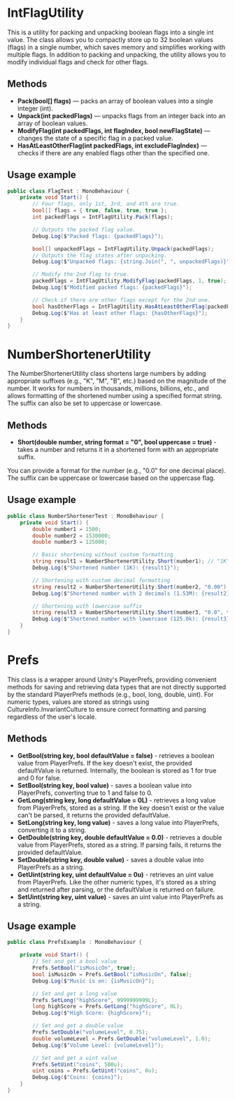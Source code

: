 # IntFlagUtility
This is a utility for packing and unpacking boolean flags into a single int value. The class allows you to compactly store up to 32 boolean values ​​(flags) in a single number, which saves memory and simplifies working with multiple flags. In addition to packing and unpacking, the utility allows you to modify individual flags and check for other flags.

## Methods
* **Pack(bool[] flags)** — packs an array of boolean values ​​into a single integer (int).
* **Unpack(int packedFlags)** — unpacks flags from an integer back into an array of boolean values.
* **ModifyFlag(int packedFlags, int flagIndex, bool newFlagState)** — changes the state of a specific flag in a packed value.
* **HasAtLeastOtherFlag(int packedFlags, int excludeFlagIndex)** — checks if there are any enabled flags other than the specified one.

## Usage example
``` csharp
public class FlagTest : MonoBehaviour {
    private void Start() {
        // Four flags, only 1st, 3rd, and 4th are true.
        bool[] flags = { true, false, true, true };
        int packedFlags = IntFlagUtility.Pack(flags);

        // Outputs the packed flag value.
        Debug.Log($"Packed flags: {packedFlags}");

        bool[] unpackedFlags = IntFlagUtility.Unpack(packedFlags);
        // Outputs the flag states after unpacking.
        Debug.Log($"Unpacked flags: {string.Join(", ", unpackedFlags)}");

        // Modify the 2nd flag to true.
        packedFlags = IntFlagUtility.ModifyFlag(packedFlags, 1, true);
        Debug.Log($"Modified packed flags: {packedFlags}");

        // Check if there are other flags except for the 2nd one.
        bool hasOtherFlags = IntFlagUtility.HasAtLeastOtherFlag(packedFlags, 1);
        Debug.Log($"Has at least other flags: {hasOtherFlags}");
    }
}
```

# NumberShortenerUtility
The NumberShortenerUtility class shortens large numbers by adding appropriate suffixes (e.g., "K", "M", "B", etc.) based on the magnitude of the number. It works for numbers in thousands, millions, billions, etc., and allows formatting of the shortened number using a specified format string. The suffix can also be set to uppercase or lowercase.

## Methods
* **Short(double number, string format = "0", bool uppercase = true)** - takes a number and returns it in a shortened form with an appropriate suffix.

You can provide a format for the number (e.g., "0.0" for one decimal place). The suffix can be uppercase or lowercase based on the uppercase flag.

## Usage example
``` csharp
public class NumberShortenerTest : MonoBehaviour {
	private void Start() {
		double number1 = 1500;
		double number2 = 1530000;
		double number3 = 125000;

		// Basic shortening without custom formatting
		string result1 = NumberShortenerUtility.Short(number1); // "1K"
		Debug.Log($"Shortened number (1K): {result1}");

		// Shortening with custom decimal formatting
		string result2 = NumberShortenerUtility.Short(number2, "0.00"); // "1.53M"
		Debug.Log($"Shortened number with 2 decimals (1.53M): {result2}");

		// Shortening with lowercase suffix
		string result3 = NumberShortenerUtility.Short(number3, "0.0", false); // "125.0k"
		Debug.Log($"Shortened number with lowercase (125.0k): {result3}");
	}
}
```

# Prefs
This class is a wrapper around Unity's PlayerPrefs, providing convenient methods for saving and retrieving data types that are not directly supported by the standard PlayerPrefs methods (e.g., bool, long, double, uint). For numeric types, values are stored as strings using CultureInfo.InvariantCulture to ensure correct formatting and parsing regardless of the user's locale.

## Methods
* **GetBool(string key, bool defaultValue = false)** - retrieves a boolean value from PlayerPrefs. If the key doesn't exist, the provided defaultValue is returned. Internally, the boolean is stored as 1 for true and 0 for false.
* **SetBool(string key, bool value)** - saves a boolean value into PlayerPrefs, converting true to 1 and false to 0.
* **GetLong(string key, long defaultValue = 0L)** - retrieves a long value from PlayerPrefs, stored as a string. If the key doesn't exist or the value can't be parsed, it returns the provided defaultValue.
* **SetLong(string key, long value)** - saves a long value into PlayerPrefs, converting it to a string.
* **GetDouble(string key, double defaultValue = 0.0)** - retrieves a double value from PlayerPrefs, stored as a string. If parsing fails, it returns the provided defaultValue.
* **SetDouble(string key, double value)** - saves a double value into PlayerPrefs as a string.
* **GetUint(string key, uint defaultValue = 0u)** - retrieves an uint value from PlayerPrefs. Like the other numeric types, it's stored as a string and returned after parsing, or the defaultValue is returned on failure.
* **SetUint(string key, uint value)** - saves an uint value into PlayerPrefs as a string.

## Usage example
``` csharp
public class PrefsExample : MonoBehaviour {

    private void Start() {
        // Set and get a bool value
        Prefs.SetBool("isMusicOn", true);
        bool isMusicOn = Prefs.GetBool("isMusicOn", false);
        Debug.Log($"Music is on: {isMusicOn}");

        // Set and get a long value
        Prefs.SetLong("highScore", 9999999999L);
        long highScore = Prefs.GetLong("highScore", 0L);
        Debug.Log($"High Score: {highScore}");

        // Set and get a double value
        Prefs.SetDouble("volumeLevel", 0.75);
        double volumeLevel = Prefs.GetDouble("volumeLevel", 1.0);
        Debug.Log($"Volume Level: {volumeLevel}");

        // Set and get a uint value
        Prefs.SetUint("coins", 500u);
        uint coins = Prefs.GetUint("coins", 0u);
        Debug.Log($"Coins: {coins}");
    }
}
```
